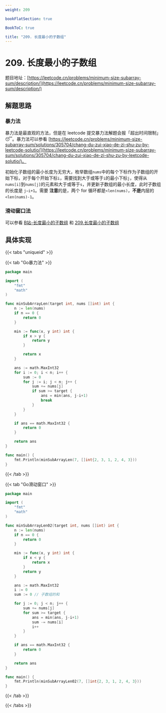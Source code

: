 ```yaml
---
weight: 209

bookFlatSection: true

BookToC: true

title: "209. 长度最小的子数组"
---
```


# 209. 长度最小的子数组

题目地址：[https://leetcode.cn/problems/minimum-size-subarray-sum/description/](https://leetcode.cn/problems/minimum-size-subarray-sum/description/)

## 解题思路

### 暴力法

暴力法是最直观的方法，但是在 leetcode 提交暴力法解题会报「超出时间限制」😴。暴力法可以参看 [https://leetcode.cn/problems/minimum-size-subarray-sum/solutions/305704/chang-du-zui-xiao-de-zi-shu-zu-by-leetcode-solutio/](https://leetcode.cn/problems/minimum-size-subarray-sum/solutions/305704/chang-du-zui-xiao-de-zi-shu-zu-by-leetcode-solutio/)。

初始化子数组的最小长度为无穷大，枚举数组`nums`中的每个下标作为子数组的开始下标，对于每个开始下标`i`，需要找到大于或等于`i`的最小下标`j`，使得从`nums[i]`到`nums[j]`的元素和大于或等于`s`，并更新子数组的最小长度，此时子数组的长度是 `j−i+1`。需要
**注意**的是，两个 for 循环都是`<len(nums)`，**不是**内层的`<len(nums)-1`。

### 滑动窗口法

可以参看 [B站-长度最小的子数组](https://www.bilibili.com/video/BV1tZ4y1q7XE/) 和 [209.长度最小的子数组](https://programmercarl.com/0209.%E9%95%BF%E5%BA%A6%E6%9C%80%E5%B0%8F%E7%9A%84%E5%AD%90%E6%95%B0%E7%BB%84.html#%E6%BB%91%E5%8A%A8%E7%AA%97%E5%8F%A3)

## 具体实现

{{< tabs "uniqueid" >}}

{{< tab "Go暴力法" >}}

```go
package main

import (
	"fmt"
	"math"
)

func minSubArrayLen(target int, nums []int) int {
	n := len(nums)
	if n == 0 {
		return 0
	}

	min := func(x, y int) int {
		if x > y {
			return y
		}

		return x
	}

	ans := math.MaxInt32
	for i := 0; i < n; i++ {
		sum := 0
		for j := i; j < n; j++ {
			sum += nums[j]
			if sum >= target {
				ans = min(ans, j-i+1)
				break
			}
		}
	}

	if ans == math.MaxInt32 {
		return 0
	}

	return ans
}

func main() {
	fmt.Println(minSubArrayLen(7, []int{2, 3, 1, 2, 4, 3}))
}

```

{{< /tab  >}}

{{< tab "Go滑动窗口" >}}

```go
package main

import (
	"fmt"
	"math"
)

func minSubArrayLen02(target int, nums []int) int {
	n := len(nums)
	if n == 0 {
		return 0
	}

	min := func(x, y int) int {
		if x < y {
			return x
		}
		return y
	}

	ans := math.MaxInt32
	i := 0
	sum := 0 // 子数组的和

	for j := 0; j < n; j++ {
		sum += nums[j]
		for sum >= target {
			ans = min(ans, j-i+1)
			sum -= nums[i]
			i++
		}
	}

	if ans == math.MaxInt32 {
		return 0
	}

	return ans
}

func main() {
	fmt.Println(minSubArrayLen02(7, []int{2, 3, 1, 2, 4, 3}))
}

```

{{< /tab  >}}

{{< /tabs  >}}

